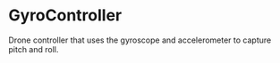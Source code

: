 # GyroController
Drone controller that uses the gyroscope and accelerometer to capture pitch and roll.
